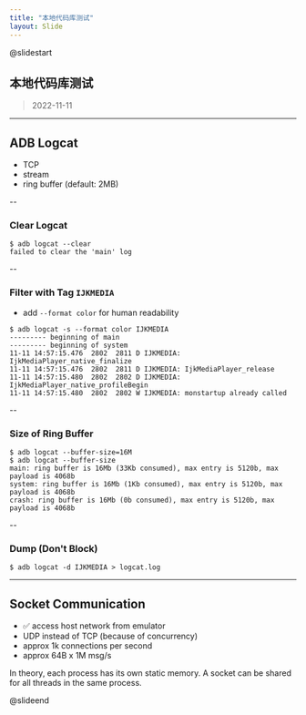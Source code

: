 ```yaml
---
title: "本地代码库测试"
layout: Slide
---
```


@slidestart

## 本地代码库测试

> 2022-11-11

---

## ADB Logcat

- TCP
- stream
- ring buffer (default: 2MB)

--

### Clear Logcat

```shell-session
$ adb logcat --clear
failed to clear the 'main' log
```

--

### Filter with Tag `IJKMEDIA`

- add `--format color` for human readability

```shell-session
$ adb logcat -s --format color IJKMEDIA
--------- beginning of main
--------- beginning of system
11-11 14:57:15.476  2802  2811 D IJKMEDIA: IjkMediaPlayer_native_finalize
11-11 14:57:15.476  2802  2811 D IJKMEDIA: IjkMediaPlayer_release
11-11 14:57:15.480  2802  2802 D IJKMEDIA: IjkMediaPlayer_native_profileBegin
11-11 14:57:15.480  2802  2802 W IJKMEDIA: monstartup already called
```

--

### Size of Ring Buffer

```shell-session
$ adb logcat --buffer-size=16M
$ adb logcat --buffer-size
main: ring buffer is 16Mb (33Kb consumed), max entry is 5120b, max payload is 4068b
system: ring buffer is 16Mb (1Kb consumed), max entry is 5120b, max payload is 4068b
crash: ring buffer is 16Mb (0b consumed), max entry is 5120b, max payload is 4068b
```

--

### Dump (Don't Block)

```shell-session
$ adb logcat -d IJKMEDIA > logcat.log
```

---

## Socket Communication

- ✅ access host network from emulator
- UDP instead of TCP (because of concurrency)
- approx 1k connections per second
- approx 64B x 1M msg/s

In theory, each process has its own static memory. A socket can be shared for all threads in the same process.

@slideend
